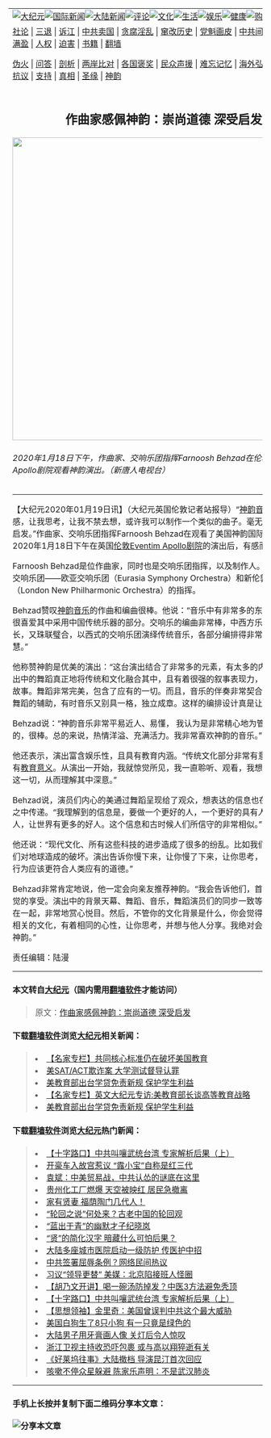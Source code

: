 <a name="1" id="1" target="_blank"></a><span id="1"></span>
<table border="0"><tr><td colspan="2" VALIGN=TOP><a href="/gb/nsc413.md#1"><img src="https://raw.githubusercontent.com/aiaxj298/www/master/t/djy/1.jpg" title="大纪元"></a><a href="/gb/n24hr.md#1"><img src="https://raw.githubusercontent.com/aiaxj298/www/master/t/djy/3.jpg" title="国际新闻"></a><a href="/gb/nsc413.md#1"><img src="https://raw.githubusercontent.com/aiaxj298/www/master/t/djy/4.jpg" title="大陆新闻"></a><a href="/gb/news392.md#1"><img src="https://raw.githubusercontent.com/aiaxj298/www/master/t/djy/5.jpg" title="评论"></a><a href="/gb/news2007.md#1"><img src="https://raw.githubusercontent.com/aiaxj298/www/master/t/djy/6.jpg" title="文化"></a><a href="/gb/news2008.md#1"><img src="https://raw.githubusercontent.com/aiaxj298/www/master/t/djy/7.jpg" title="生活"></a><a href="/gb/ncyule.md#1"><img src="https://raw.githubusercontent.com/aiaxj298/www/master/t/djy/8.jpg" title="娱乐"></a><a href="/gb/nsc1002.md#1"><img src="https://raw.githubusercontent.com/aiaxj298/www/master/t/djy/9.jpg" title="健康"><a href="https://www.youlucky.com"><img src="https://raw.githubusercontent.com/aiaxj298/www/master/t/djy/10.jpg" title="购物"></a><a href="https://donate.epochtimes.com/?utm_medium=epochtimes&utm_source=referral&utm_campaign=donate_button_djyarticleheader"><img src="https://raw.githubusercontent.com/aiaxj298/www/master/t/djy/12.jpg" title="捐款"></a></td></tr>
<tr><td colspan="2" VALIGN=TOP><a target="_blank" href="/gb/9p.md#1">社论</a> | <a target="_blank" href="/gb/nf5657.md#1">三退</a> | <a target="_blank" href="/gb/nf6123.md#1">诉江</a> | <a target="_blank" href="/gb/nf1176117.md#1">中共卖国</a> | <a target="_blank" href="/gb/nf5773.md#1">贪腐淫乱</a> | <a target="_blank" href="/gb/nf1176115.md#1">窜改历史</a> | <a target="_blank" href="/gb/nf1176107.md#1">党魁画皮</a> | <a target="_blank" href="/gb/nf1320400.md#1">中共间谍</a> | <a target="_blank" href="/gb/nf1176114.md#1">破坏传统</a> | <a target="_blank" href="/gb/nf5287.md#1">恶贯满盈</a> | <a target="_blank" href="/gb/ncid278.md#1">人权</a> | <a target="_blank" href="/gb/nf1176111.md#1">迫害</a> | <a target="_blank" href="/gb/nf1235328.md#1">书籍</a> | <a target="_blank" href="https://github.com/bannedbook/fanqiang/wiki">翻墙</a></p><p><a target="_blank" href="/gb/nf5562.md#1">伪火</a> | <a target="_blank" href="/gb/nf4378.md#1">问答</a> | <a target="_blank" href="/gb/nf5792.md#1">剖析</a> | <a target="_blank" href="/gb/nf5735.md#1">两岸比对</a> | <a target="_blank" href="/gb/nf6119.md#1">各国褒奖</a> | <a target="_blank" href="/gb/nf6120.md#1">民众声援</a> | <a target="_blank" href="/gb/nf1188594.md#1">难忘记忆</a> | <a target="_blank" href="/gb/nf3180.md#1">海外弘传</a> | <a target="_blank" href="/gb/nf5410.md#1">万人上访</a> | <a target="_blank" href="https://github.com/aiaxj298/ntdtv/blob/master/gb/prog1530_1.md#1">和平抗议</a> | <a target="_blank" href="/gb/nf4386.md#1">支持</a> | <a target="_blank" href="/gb/nf4389.md#1">真相</a> | <a target="_blank" href="/gb/nf5790.md#1">圣缘</a> | <a target="_blank" href="/gb/nf4786.md#1">神韵</a></td></tr>
<tr><td VALIGN=TOP width="626"><h2 align=center>作曲家感佩神韵：崇尚道德 深受启发</h2>
<img width="600" src="http://i.epochtimes.com/assets/uploads/2020/01/200118134120100679-600x400.jpg" />
<h6>2020年1月18日下午，作曲家、交响乐团指挥Farnoosh Behzad在伦敦Eventim Apollo剧院观看神韵演出。（新唐人电视台）
</h6>
<hr>
	<p>【大纪元2020年01月19日讯】（大纪元英国伦敦记者站报导）“<a href="/gb/tag/%E7%A5%9E%E9%9F%B5.md">神韵</a><a href="/gb/tag/%E9%9F%B3%E4%B9%90.md">音乐</a>给我带来灵感，让我思考，让我不禁去想，或许我可以制作一个类似的曲子。毫无疑问，我深受启发。”作曲家、交响乐团指挥Farnoosh Behzad在观看了美国神韵国际艺术团，于2020年1月18日下午在英国<a href="/gb/tag/%E4%BC%A6%E6%95%A6eventim-apollo%E5%89%A7%E9%99%A2.md">伦敦Eventim Apollo剧院</a>的演出后，有感而发地说道。</p>
<p>Farnoosh Behzad是位作曲家，同时也是交响乐团指挥，以及制作人。他是英国两个交响乐团——欧亚交响乐团（Eurasia Symphony Orchestra）和新伦敦爱乐乐团（London New Philharmonic Orchestra）的指挥。</p>
<p>Behzad赞叹<a href="/gb/tag/%E7%A5%9E%E9%9F%B5.md">神韵</a><a href="/gb/tag/%E9%9F%B3%E4%B9%90.md">音乐</a>的作曲和编曲很棒。他说：“音乐中有非常多的东方式表述，我很喜爱其中采用中国传统乐器的部分。交响乐的编曲非常棒，中西方乐器既各显所长，又珠联璧合，以西式的交响乐团演绎传统音乐，各部分编排得非常的好，非常智慧。”</p>
<p>他称赞神韵是优美的演出：“这台演出结合了非常多的元素，有太多的内容在里面。演出中的舞蹈真正地将传统和文化融合其中，且有着很强的叙事表现力，讲述着丰富的故事。舞蹈非常完美，包含了应有的一切。而且，音乐的伴奏非常契合，有时音乐是舞蹈的辅助，有时音乐又别具一格，独立成章。这样的编排设计真是让人惊叹。”</p>
<p>Behzad说：“神韵音乐非常平易近人、易懂， 我认为是非常精心地为管弦乐团创作的，很棒。总的来说，热情洋溢、充满活力。我非常喜欢神韵的音乐。”</p>
<p>他还表示，演出富含娱乐性，且具有教育内涵。“传统文化部分非常有意思。这部分具有<a href="/gb/tag/%E6%95%99%E8%82%B2%E6%84%8F%E4%B9%89.md">教育意义</a>。从演出一开始，我就惊觉所见，我一直聆听、观看，我想观察了解所有这一切，从而理解其中深意。”</p>
<p>Behzad说，演员们内心的美通过舞蹈呈现给了观众，想表达的信息也在舞蹈和音乐之中传递。“我理解到的信息是，要做一个更好的人，一个更好的具有人类道德基准的人，让世界有更多的好人。这个信息和古时候人们所信守的非常相似。”</p>
<p>他还说：“现代文化、所有这些科技的进步造成了很多的纷乱。比如我们所能看到的我们对地球造成的破坏。演出告诉你慢下来，让你慢了下来，让你思考，或许，我们的行为应该更符合人类应有的道德。”</p>
<p>Behzad非常肯定地说，他一定会向亲友推荐神韵。“我会告诉他们，首先，神韵是视觉的享受。演出中的背景天幕、舞蹈、音乐，舞蹈演员们的同步一致等等，所有组合在一起，非常地赏心悦目。然后，不管你的文化背景是什么，你会觉得这是一个与你相关的文化，有着相同的心性，让你思考，并想与他人分享。我绝对会向其他人推荐神韵。”</p>
<p>责任编辑：陆漫</p>
	
<hr>

#### 本文转自<a href="http://www.epochtimes.com">大纪元</a>（国内需用<a href="https://git.io/jww">翻墙软件</a>才能访问）
> 原文：<a href="http://www.epochtimes.com/gb/20/1/19/n11803991.htm">作曲家感佩神韵：崇尚道德 深受启发</a>


#### 下载<a href="https://git.io/jww">翻墙软件</a>浏览<a href="http://www.epochtimes.com">大纪元</a>相关新闻：
> <li><a href="http://www.epochtimes.com/gb/19/12/29/n11753239.htm">【名家专栏】共同核心标准仍在破坏美国教育</a></li>
> <li><a href="http://www.epochtimes.com/gb/19/11/13/n11653709.htm">美SAT/ACT欺诈案 大学测试督导认罪</a></li>
> <li><a href="http://www.epochtimes.com/gb/19/8/31/n11490654.htm">美教育部出台学贷免责新规 保护学生利益</a></li>
> <li><a href="http://www.epochtimes.com/gb/19/8/2/n11426481.htm">【名家专栏】英文大纪元专访:美教育部长谈高等教育战略</a></li>
> <li><a href="/gb/19/8/31/n11490654.md">美教育部出台学贷免责新规 保护学生利益</a></li>

#### 下载<a href="https://git.io/jww">翻墙软件</a>浏览<a href="http://www.epochtimes.com">大纪元</a>热门新闻：
> <li><a href="http://www.epochtimes.com/gb/20/1/16/n11798622.htm">【十字路口】中共叫嚷武统台湾 专家解析后果（上）</a></li>
> <li><a href="http://www.epochtimes.com/gb/20/1/18/n11801973.htm">开豪车入故宫惹议 “露小宝”自称是红三代</a></li>
> <li><a href="http://www.epochtimes.com/gb/20/1/18/n11802040.htm">袁斌：中美贸易战，中共认怂的谜底在这里</a></li>
> <li><a href="http://www.epochtimes.com/gb/20/1/18/n11802910.htm">贵州化工厂燃爆 天空被映红 居民急撤离</a></li>
> <li><a href="http://www.epochtimes.com/gb/16/4/24/n7677815.htm">家有贤妻  福荫陶门几代人！</a></li>
> <li><a href="http://www.epochtimes.com/gb/19/12/23/n11740761.htm">“轮回之说”何处来？古老中国的轮回观</a></li>
> <li><a href="http://www.epochtimes.com/gb/20/1/8/n11777539.htm">“蓝出于青”的幽默才子纪晓岚</a></li>
> <li><a href="http://www.epochtimes.com/gb/20/1/8/n11776367.htm">“贤”的简化汉字 暗藏什么可怕后果？</a></li>
> <li><a href="http://www.epochtimes.com/gb/20/1/17/n11801219.htm">大陆多座城市医院启动一级防护 传医护中招</a></li>
> <li><a href="http://www.epochtimes.com/gb/20/1/16/n11799146.htm">中共签署屈辱条例？网络民间热议</a></li>
> <li><a href="http://www.epochtimes.com/gb/20/1/17/n11801004.htm">习议“领导更替” 美媒：北京陷接班人怪圈</a></li>
> <li><a href="http://www.epochtimes.com/gb/20/1/16/n11798454.htm">【胡乃文开讲】喝一碗汤防掉发？中医3方法避免秃顶</a></li>
> <li><a href="http://www.epochtimes.com/gb/20/1/16/n11798622.htm">【十字路口】中共叫嚷武统台湾 专家解析后果（上）</a></li>
> <li><a href="http://www.epochtimes.com/gb/19/11/4/n11631494.htm">【思想领袖】金里奇：美国曾误判中共这个最大威胁</a></li>
> <li><a href="http://www.epochtimes.com/gb/20/1/17/n11800385.htm">美国白狗生了8只小狗 有一只竟是绿色的</a></li>
> <li><a href="http://www.epochtimes.com/gb/20/1/17/n11799718.htm">大陆男子用牙膏画人像 关灯后令人惊叹</a></li>
> <li><a href="http://www.epochtimes.com/gb/20/1/17/n11801405.htm">浙江卫视主持收恐吓包裹 或与高以翔猝逝有关</a></li>
> <li><a href="http://www.epochtimes.com/gb/20/1/16/n11798667.htm">《好莱坞往事》大陆撤档 导演昆汀首次回应</a></li>
> <li><a href="http://www.epochtimes.com/gb/20/1/16/n11798856.htm">咳嗽不停众星躲避 陈家乐声明：不是武汉肺炎</a></li>
<hr>

#### 手机上长按并复制下面二维码分享本文章：<br><br><img src="http://d1p1.ip.zn2.us/v.php?action=qrcode&url=/gb/20/1/19/n11803991.md%231" title="分享本文章"></td><td VALIGN=TOP><a href="/gb/16/1/21/n4622075.md?dfh#1" target="_blank"><img src="https://raw.githubusercontent.com/aiaxj298/djy/master/gb/300/wei-f1.jpg" title="中共的伪火骗局"  alt="中共的伪火骗局"></a><br><a href="https://github.com/aiaxj298/www/blob/master/README.md?dfh#9" target="_blank"><img src="https://raw.githubusercontent.com/aiaxj298/djy/master/gb/300/yong-h.jpg" title="永恒的见证"  alt="永恒的见证"></a><br><a href="/gb/13/9/29/n3974789.md?dfh#1" target="_blank"><img src="https://raw.githubusercontent.com/aiaxj298/djy/master/gb/300/shang-lnz.jpg" title="善良女子被中共投男牢"  alt="善良女子被中共投男牢"></a><br><a href="/gb/16/3/16/n4663449.md?dfh#1" target="_blank"><img src="https://raw.githubusercontent.com/aiaxj298/djy/master/gb/300/huo-z3.jpg" title="警卫目击活摘器官"  alt="警卫目击活摘器官"></a><br><a href="/gb/16/8/7/n8177641.md?dfh#1" target="_blank"><img src="https://raw.githubusercontent.com/aiaxj298/djy/master/gb/300/huo-z4.jpg" title="证人描述活摘恐怖"  alt="证人描述活摘恐怖"></a><br><a href="/gb/10/4/19/n2881569.md?dfh#1" target="_blank"><img src="https://raw.githubusercontent.com/aiaxj298/djy/master/gb/300/huo-z1.jpg" title="揭开活摘器官黑幕"  alt="揭开活摘器官黑幕"></a><br><a href="/gb/10/11/7/n3077476.md?dfh#1" target="_blank"><img src="https://raw.githubusercontent.com/aiaxj298/djy/master/gb/300/ma-ks.jpg" title="马克思的成魔之路"  alt="马克思的成魔之路"></a><br><a href="/gb/14/6/9/n4173977.md?dfh#1" target="_blank"><img src="https://raw.githubusercontent.com/aiaxj298/djy/master/gb/300/chang-zs.jpg" title="藏字石 蕴天机"  alt="藏字石 蕴天机"></a><br><a href="/gb/18/5/10/n10381511.md?dfh#1" target="_blank"><img src="https://raw.githubusercontent.com/aiaxj298/djy/master/gb/300/st1.jpg" title="关注3亿人三退"  alt="关注3亿人三退"></a><br><a href="/gb/18/3/21/n10237682.md?dfh#1" target="_blank"><img src="https://raw.githubusercontent.com/aiaxj298/djy/master/gb/300/jie-t.jpg" title="解体中共复兴中华"  alt="解体中共复兴中华"></a><br><a href="/gb/9/2/9/n2422991.md?dfh#1" target="_blank"><img src="https://raw.githubusercontent.com/aiaxj298/djy/master/gb/300/gao-zs.jpg" title="中共迫害良心律师"  alt="中共迫害良心律师"></a><br><a href="/gb/18/12/9/n10900044.md?dfh#1" target="_blank"><img src="https://raw.githubusercontent.com/aiaxj298/djy/master/gb/300/sj1.jpg" title="303万人举报江泽民"  alt="303万人举报江泽民"></a><br><a href="/gb/18/8/28/n10672014.md?dfh#1" target="_blank"><img src="https://raw.githubusercontent.com/aiaxj298/djy/master/gb/300/sj2.jpg" title="这些官员为何起诉江泽民"  alt="这些官员为何起诉江泽民"></a><br><a href="/gb/8/12/18/n2367165.md?dfh#1" target="_blank"><img src="https://raw.githubusercontent.com/aiaxj298/djy/master/gb/300/liangan.jpg" title="海峡两岸的强烈对比"  alt="海峡两岸的强烈对比"></a><br><a href="/gb/15/12/10/n4593139.md?dfh#1" target="_blank"><img src="https://raw.githubusercontent.com/aiaxj298/djy/master/gb/300/jia-ndzl.jpg" title="加拿大总理的贺信"  alt="加拿大总理的贺信"></a><br><a href="/gb/11/6/17/n3289382.md?dfh#1" target="_blank"><img src="https://raw.githubusercontent.com/aiaxj298/djy/master/gb/300/xiao-wd.jpg" title="探寻真相兼听则明"  alt="探寻真相兼听则明"></a><br><a href="/gb/18/10/27/n10812623.md?dfh#1" target="_blank"><img src="https://raw.githubusercontent.com/aiaxj298/djy/master/gb/300/yindu.jpg" title="印度媒体报道东方"  alt="印度媒体报道东方"></a><br><a href="/gb/18/6/9/n10469652.md?dfh#1" target="_blank"><img src="https://raw.githubusercontent.com/aiaxj298/djy/master/gb/300/xie-j.jpg" title="不一样的海外校园"  alt="不一样的海外校园"></a><br><a href="/gb/7/4/5/n1669415.md?dfh#1" target="_blank"><img src="https://raw.githubusercontent.com/aiaxj298/djy/master/gb/300/li-up.jpg" title="从大师到徒弟的传奇"  alt="从大师到徒弟的传奇"></a><br><a href="/gb/17/5/26/n9191512.md?dfh#1" target="_blank"><img src="https://raw.githubusercontent.com/aiaxj298/djy/master/gb/300/zfl2.jpg" title="亿万人与东方一本奇书"  alt="亿万人与东方一本奇书"></a><br><a href="/gb/13/11/27/n4020290.md?dfh#1" target="_blank"><img src="https://raw.githubusercontent.com/aiaxj298/djy/master/gb/300/zhen-h.jpg" title="大陆见不到的震撼场面"  alt="大陆见不到的震撼场面"></a><br><a href="/gb/15/7/17/n4482910.md?dfh#1" target="_blank"><img src="https://raw.githubusercontent.com/aiaxj298/djy/master/gb/300/dalu-sk.jpg" title="人心向善 大陆当初盛况"  alt="人心向善 大陆当初盛况"></a><br><a href="/gb/19/1/5/n10955468.md?dfh#1" target="_blank"><img src="https://raw.githubusercontent.com/aiaxj298/djy/master/gb/300/zfl1.jpg" title="追寻真理 这书讲什么"  alt="追寻真理 这书讲什么"></a><br><a href="https://github.com/bannedbook/fanqiang/wiki" target="_blank"><img src="https://raw.githubusercontent.com/aiaxj298/djy/master/gb/300/fq1.jpg" title="下载免费翻墙软件"  alt="下载免费翻墙软件"></a><br></td></tr></table>